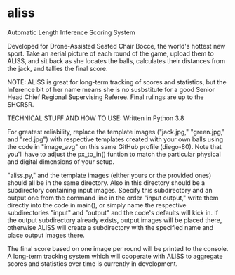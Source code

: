 # aliss
Automatic Length Inference Scoring System

Developed for Drone-Assisted Seated Chair Bocce, the world's hottest new sport.
Take an aerial picture of each round of the game, upload them to ALISS, and sit
back as she locates the balls, calculates their distances from the jack, and
tallies the final score.

NOTE: ALISS is great for long-term tracking of scores and statistics, but the
Inference bit of her name means she is no susbstitute for a good Senior Head
Chief Regional Supervising Referee. Final rulings are up to the SHCRSR.

TECHNICAL STUFF AND HOW TO USE:
Written in Python 3.8

For greatest reliability, replace the template images ("jack.jpg," "green.jpg,"
and "red.jpg") with respective templates created with your own balls using the
code in "image_avg" on this same  GitHub profile (diego-80). Note that you'll
have to adjust the px_to_in() funtion to match the particular physical and
digital dimensions of your setup.

"aliss.py," and the template images (either yours or the provided ones) should
all be in the same directory. Also in this directory should be a subdirectory
containing input images. Specify this subdirectory and an output one from the
command line in the order "input output," write them directly into the code
in main(), or simply name the respective subdirectories "input" and "output"
and the code's defaults will kick in. If the output subdirectory already exists,
output images will be placed there, otherwise ALISS will create a subdirectory
with the specified name and place output images there.

The final score based on one image per round will be printed to the console.
A long-term tracking system which will cooperate with ALISS to aggregate scores
and statistics over time is currently in development.

